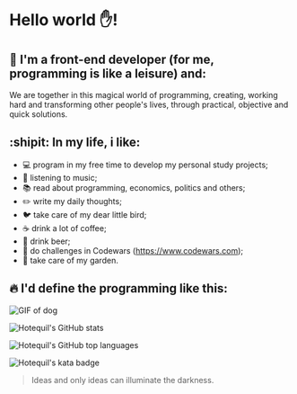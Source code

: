 # Hello world :hand:!

## :man: I'm a front-end developer (for me, programming is like a leisure) and:

We are together in this magical world of programming, creating, working hard and transforming other people's lives, through practical, objective and quick solutions.

## :shipit: In my life, i like:

- :computer: program in my free time to develop my personal study projects;
- :minidisc: listening to music;
- :books: read about programming, economics, politics and others;
- :pencil2: write my daily thoughts;
- :bird: take care of my dear little bird;
- :coffee: drink a lot of coffee;
- :beers: drink beer;
- :thought_balloon: do challenges in Codewars (https://www.codewars.com);
- :seedling: take care of my garden.

## :fire: I'd define the programming like this:

![GIF of dog](https://media.tenor.com/images/cdda4d937ceb893c7c6ce3963d55f4b2/tenor.gif)

![Hotequil's GitHub stats](https://github-readme-stats.vercel.app/api?username=hotequil&show_icons=true&hide_border=false)

![Hotequil's GitHub top languages](https://github-readme-stats.vercel.app/api/top-langs/?username=hotequil&langs_count=1000&layout=compact)

![Hotequil's kata badge](https://www.codewars.com/users/hotequil/badges/large)

> Ideas and only ideas can illuminate the darkness.

<!--
**hotequil/hotequil** is a ✨ _special_ ✨ repository because its `README.md` (this file) appears on your GitHub profile.
https://gist.github.com/rxaviers/7360908

Here are some ideas to get you started:

- 🔭 I’m currently working on ...
- 🌱 I’m currently learning ...
- 👯 I’m looking to collaborate on ...
- 🤔 I’m looking for help with ...
- 💬 Ask me about ...
- 📫 How to reach me: ...
- 😄 Pronouns: ...
- ⚡ Fun fact: ...
-->
